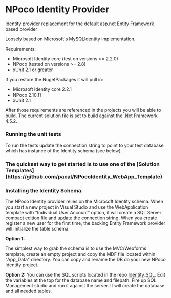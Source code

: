 # NPoco Identity Provider
Identity provider replacement for the default asp.net Entity Framework based provider

Loosely based on Microsoft's MySQLIdentity implementation. 

Requirements:
 * Microsoft Identity core (test on versions >= 2.2.0)
 * NPoco (tested on versions >= 2.8)
 * xUnit 2.1 or greater

If you restore the NugetPackages it will pull in:
 * Microsoft Identity core 2.2.1
 * NPoco 2.10.11 
 * xUnit 2.1

After those requirements are referenced in the projects you will be able to build. The current solution file is set to build against the .Net Framework 4.5.2.


### Running the unit tests
To run the tests update the connection string to point to your test database which has instance of the Identity schema (see below). 

### The quickset way to get started is to use one of the [Solution Templates] (https://github.com/pacal/NPocoIdentity_WebApp_Template)

### Installing the Identity Schema.
The NPoco Identity provider relies on the Microsoft Identity schema. When you start a new project in Visual Studio and use the WebApplication template with "Individual User Account" option, it will create a SQL Server compact edition file and update the connection string. When you create register a new user for the first time, the backing Entity Framework provider will initialize the table schema. 

__Option 1:__

The simplest way to grab the schema is to use the MVC/Webforms template, create an empty project and copy the MDF file located within "App_Data" directory. You can copy and rename the DB do your new NPoco Identity project.

__Option 2:__
You can use the SQL scripts located in the repo [Identity_SQL](https://github.com/pacal/Identity_SQL "Identity_SQL creation scripts"). Edit the variables at the top for the database name and filepath. Fire up SQL Management studio and run it against the server. It will create the database and all needed tables.


